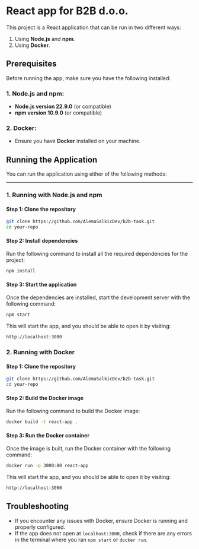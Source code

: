 # React app for B2B d.o.o.

This project is a React application that can be run in two different ways:

1. Using **Node.js** and **npm**.
2. Using **Docker**.

## Prerequisites

Before running the app, make sure you have the following installed:

### 1. **Node.js** and **npm**:
- **Node.js version 22.9.0** (or compatible)
- **npm version 10.9.0** (or compatible)

### 2. **Docker**:
- Ensure you have **Docker** installed on your machine.

## Running the Application

You can run the application using either of the following methods:

---

### 1. Running with Node.js and npm

#### Step 1: Clone the repository

```bash
git clone https://github.com/AlemaSalkicDev/b2b-task.git
cd your-repo
```

#### Step 2: Install dependencies
Run the following command to install all the required dependencies for the project:
```bash
npm install
```

#### Step 3: Start the application
Once the dependencies are installed, start the development server with the following command:
```bash
npm start
```
This will start the app, and you should be able to open it by visiting:
```bash
http://localhost:3000
```

### 2. Running with Docker

#### Step 1: Clone the repository

```bash
git clone https://github.com/AlemaSalkicDev/b2b-task.git
cd your-repo
```

#### Step 2: Build the Docker image

Run the following command to build the Docker image:

```bash
docker build -t react-app .
```

#### Step 3: Run the Docker container

Once the image is built, run the Docker container with the following command:

```bash
docker run -p 3000:80 react-app
```

This will start the app, and you should be able to open it by visiting:
```bash
http://localhost:3000
```

## Troubleshooting

- If you encounter any issues with Docker, ensure Docker is running and properly configured.
- If the app does not open at `localhost:3000`, check if there are any errors in the terminal where you ran `npm start` or `docker run`.